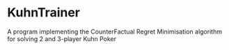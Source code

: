 # KuhnTrainer
A program implementing the CounterFactual Regret Minimisation algorithm for solving 2 and 3-player Kuhn Poker

